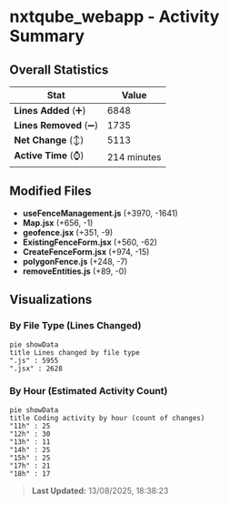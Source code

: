 # nxtqube_webapp - Activity Summary 

## Overall Statistics

| Stat                   | Value                                                             |
| ---------------------- | ----------------------------------------------------------------- |
| **Lines Added** (➕)   | 6848                                          |
| **Lines Removed** (➖) | 1735                                        |
| **Net Change** (↕)    | 5113                |
| **Active Time** (⌚)   | 214 minutes |


## Modified Files
- **useFenceManagement.js** (+3970, -1641)
- **Map.jsx** (+656, -1)
- **geofence.jsx** (+351, -9)
- **ExistingFenceForm.jsx** (+560, -62)
- **CreateFenceForm.jsx** (+974, -15)
- **polygonFence.js** (+248, -7)
- **removeEntities.js** (+89, -0)

## Visualizations

### By File Type (Lines Changed)

```mermaid
pie showData
title Lines changed by file type
".js" : 5955
".jsx" : 2628
```

### By Hour (Estimated Activity Count)

```mermaid
pie showData
title Coding activity by hour (count of changes)
"11h" : 25
"12h" : 30
"13h" : 11
"14h" : 25
"15h" : 25
"17h" : 21
"18h" : 17
```


> **Last Updated:** 13/08/2025, 18:38:23